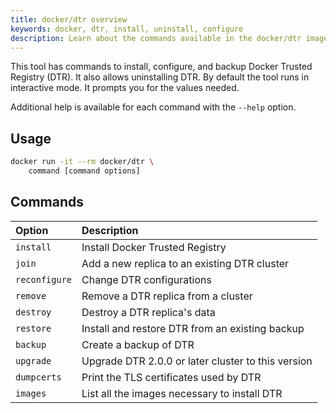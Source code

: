 ```yaml
---
title: docker/dtr overview
keywords: docker, dtr, install, uninstall, configure
description: Learn about the commands available in the docker/dtr image.
---
```


This tool has commands to install, configure, and backup Docker
Trusted Registry (DTR). It also allows uninstalling DTR.
By default the tool runs in interactive mode. It prompts you for
the values needed.

Additional help is available for each command with the `--help` option.


## Usage

```bash
docker run -it --rm docker/dtr \
    command [command options]
```


## Commands

| Option                       | Description                |
|:-----------------------------|:---------------------------|
|`install`| Install Docker Trusted Registry|
|`join`| Add a new replica to an existing DTR cluster|
|`reconfigure`| Change DTR configurations|
|`remove`| Remove a DTR replica from a cluster|
|`destroy`| Destroy a DTR replica's data|
|`restore`| Install and restore DTR from an existing backup|
|`backup`| Create a backup of DTR|
|`upgrade`| Upgrade DTR 2.0.0 or later cluster to this version|
|`dumpcerts`| Print the TLS certificates used by DTR|
|`images`| List all the images necessary to install DTR|

